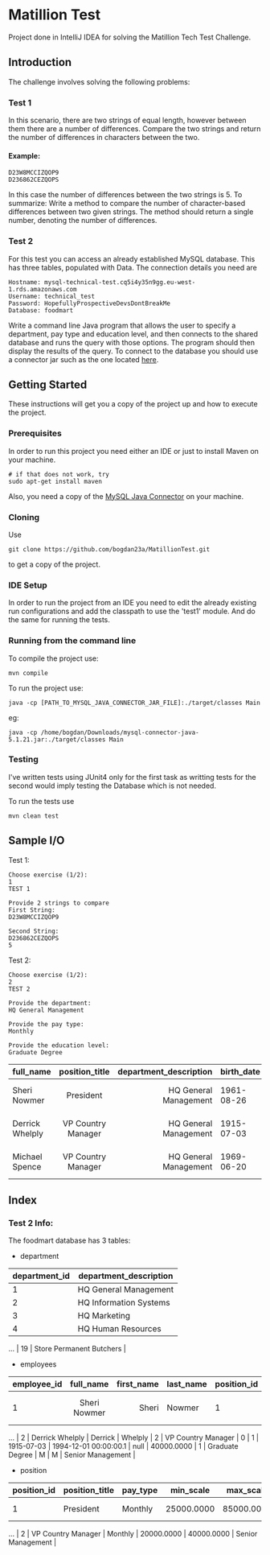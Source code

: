 # Matillion Test
Project done in IntelliJ IDEA for solving the Matillion Tech Test Challenge.

## Introduction

The challenge involves solving the following problems:

### Test 1

In this scenario, there are two strings of equal length, however between them there are a number of
differences. Compare the two strings and return the number of differences in characters between the two.

#### Example:
```
D23W8MCCIZQOP9
D236862CEZQOPS
```
In this case the number of differences between the two strings is 5.
To summarize: Write a method to compare the number of character-based differences between two given
strings. The method should return a single number, denoting the number of differences.

### Test 2

For this test you can access an already established MySQL database. This has three tables, populated with
Data.
The connection details you need are

```
Hostname: mysql-technical-test.cq5i4y35n9gg.eu-west-1.rds.amazonaws.com
Username: technical_test
Password: HopefullyProspectiveDevsDontBreakMe
Database: foodmart
```
Write a command line Java program that allows the user to specify a department, pay type and education
level, and then connects to the shared database and runs the query with those options. The program should
then display the results of the query.
To connect to the database you should use a connector jar such as the one
located [here](http://mvnrepository.com/artifact/mysql/mysql-connector-java/5.1.21).

## Getting Started

These instructions will get you a copy of the project up and how to execute the project.

### Prerequisites

In order to run this project you need either an IDE or just to install Maven on your machine.
```sudo apt-get install mvn
# if that does not work, try
sudo apt-get install maven
```
Also, you need a copy of the [MySQL Java Connector](http://mvnrepository.com/artifact/mysql/mysql-connector-java/5.1.21) on your machine.

### Cloning

Use
```
git clone https://github.com/bogdan23a/MatillionTest.git
```
to get a copy of the project.

### IDE Setup

In order to run the project from an IDE you need to edit the already existing run configurations and add the classpath to use the 'test1' module. And do the same for running the tests.

### Running from the command line

To compile the project use:
```
mvn compile
```
To run the project use:
```
java -cp [PATH_TO_MYSQL_JAVA_CONNECTOR_JAR_FILE]:./target/classes Main
```

eg:
```
java -cp /home/bogdan/Downloads/mysql-connector-java-5.1.21.jar:./target/classes Main
``` 

### Testing

I've written tests using JUnit4 only for the first task as writting tests for the second would imply testing the Database which is not needed.

To run the tests use
```
mvn clean test
```

## Sample I/O

Test 1:
```
Choose exercise (1/2):
1
TEST 1

Provide 2 strings to compare
First String:
D23W8MCCIZQOP9

Second String:
D236862CEZQOPS
5

```

Test 2:
```
Choose exercise (1/2):
2
TEST 2

Provide the department:
HQ General Management

Provide the pay type:
Monthly

Provide the education level:
Graduate Degree
```
| full_name       |   position_title   | department_description | birth_date | hire_date             | end_date | salary     | pay_type | education_level |
|-----------------|:------------------:|-----------------------:|------------|-----------------------|----------|------------|----------|-----------------|
| Sheri Nowmer    | President          | HQ General Management  | 1961-08-26 | 1994-12-01 00:00:00.0 | null     | 80000.0000 | Monthly  | Graduate Degree |
| Derrick Whelply	 | VP Country Manager |  HQ General Management | 1915-07-03 | 1994-12-01 00:00:00.0 | null     | 40000.0000 | Monthly  | Graduate Degree |
| Michael Spence  | VP Country Manager | HQ General Management  | 1969-06-20 | 1998-01-01 00:00:00.0 | null     | 40000.0000 | Monthly  | Graduate Degree |


## Index

### Test 2 Info:

The foodmart database has 3 tables:

* department
  
| department_id  |   department_description   |
|----------------|----------------------------|
|        1       |   HQ General Management    |
|        2       |   HQ Information Systems   |
|        3       |         HQ Marketing       |
|        4       |     HQ Human Resources     |
... 
|        19      |  Store Permanent Butchers  | 

* employees

| employee_id |    full_name    | first_name | last_name | position_id | position_title     | store_id | department_id | birth_date | hire_date             | end_date | salary     | supervisor_id | education_level | marital_status | gender | management_role   |
|-------------|:---------------:|-----------:|-----------|-------------|--------------------|----------|---------------|------------|-----------------------|----------|------------|---------------|-----------------|----------------|--------|-------------------|
| 1           | Sheri Nowmer    | Sheri      | Nowmer    | 1           | President          | 0        | 1             | 1961-08-26 | 1994-12-01 00:00:00.0 | null     | 80000.0000 | 0             | Graduate Degree | S              | F      | Senior Management |
...
| 2           | Derrick Whelply |    Derrick | Whelply   | 2           | VP Country Manager | 0        | 1             | 1915-07-03 | 1994-12-01 00:00:00.1 | null     | 40000.0000 | 1             | Graduate Degree | M              | M      | Senior Management |


* position

| position_id  |    position_title    | pay_type  |   min_scale  |  max_scale   |   management_role   |
|--------------|----------------------|-----------|--------------|--------------|---------------------|
|       1      |       President      |  Monthly  |  25000.0000  |  85000.0000  |  Senior Management  |
...
|       2      |  VP Country Manager  |  Monthly  |  20000.0000  |  40000.0000  |  Senior Management  |

